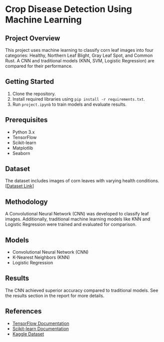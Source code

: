 # Crop Disease Detection Using Machine Learning

## Project Overview

This project uses machine learning to classify corn leaf images into four categories: Healthy, Northern Leaf Blight, Gray Leaf Spot, and Common Rust. A CNN and traditional models (KNN, SVM, Logistic Regression) are compared for their performance.

## Getting Started

1. Clone the repository.
2. Install required libraries using `pip install -r requirements.txt`.
3. Run `project.ipynb` to train models and evaluate results.

## Prerequisites

- Python 3.x
- TensorFlow
- Scikit-learn
- Matplotlib
- Seaborn

## Dataset

The dataset includes images of corn leaves with varying health conditions. [[Dataset Link](https://www.kaggle.com/datasets/nafishamoin/new-bangladeshi-crop-disease/code)]

## Methodology

A Convolutional Neural Network (CNN) was developed to classify leaf images. Additionally,
traditional machine learning models like KNN and Logistic Regression were trained and
evaluated for comparison.

## Models

- Convolutional Neural Network (CNN)
- K-Nearest Neighbors (KNN)
- Logistic Regression

## Results

The CNN achieved superior accuracy compared to traditional models. See the results section in the report for more details.

## References

- [TensorFlow Documentation](https://www.tensorflow.org/)
- [Scikit-learn Documentation](https://scikit-learn.org/)
- [Kaggle Dataset](https://www.kaggle.com/)
